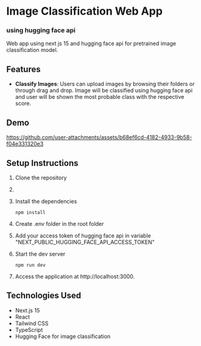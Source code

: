 # Image Classification Web App

### using hugging face api

Web app using next js 15 and hugging face api for pretrained image classification model.

## Features

-   **Classify Images**: Users can upload images by browsing their folders or through drag and drop. Image will be classified using hugging face api and user will be shown the most probable class with the respective score.

## Demo


https://github.com/user-attachments/assets/b68ef6cd-4182-4933-9b58-f04e331320e3


## Setup Instructions

1. Clone the repository
2. 
3. Install the dependencies
    ```
    npm install
    ```
4. Create .env folder in the root folder

5. Add your access token of hugging face api in variable "NEXT_PUBLIC_HUGGING_FACE_API_ACCESS_TOKEN"

6. Start the dev server

    ```
    npm run dev
    ```

7. Access the application at http://localhost:3000.

## Technologies Used

-   Next.js 15
-   React
-   Tailwind CSS
-   TypeScript
-   Hugging Face for image classification
